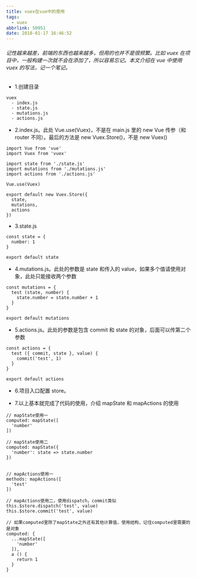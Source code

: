 ```yaml
---
title: vuex在vue中的使用
tags:
  - vuex
abbrlink: 50951
date: 2018-01-17 16:46:52
---
```


###### 记性越来越差，前端的东西也越来越多，但用的也并不是很频繁。比如 vuex 在项目中，一般构建一次就不会在添加了，所以容易忘记。本文介绍在 vue 中使用 vuex 的写法，记一个笔记。

- 1.创建目录

```
vuex
  - index.js
  - state.js
  - mutations.js
  - actions.js
```

- 2.index.js。此处 Vue.use(Vuex)，不是在 main.js 里的 new Vue 传参（和 router 不同）。最后的方法是 new Vuex.Store()，不是 new Vuex()

```
import Vue from 'vue'
import Vuex from 'vuex'

import state from './state.js'
import mutations from './mutations.js'
import actions from './actions.js'

Vue.use(Vuex)

export default new Vuex.Store({
  state,
  mutations,
  actions
})
```

- 3.state.js

```
const state = {
  number: 1
}

export default state
```

- 4.mutations.js。此处的参数是 state 和传入的 value，如果多个值请使用对象，此处只能接收两个参数

```
const mutations = {
  test (state, number) {
    state.number = state.number + 1
  }
}

export default mutations
```

- 5.actions.js。此处的参数是包含 commit 和 state 的对象，后面可以传第二个参数

```
const actions = {
  test ({ commit, state }, value) {
    commit('test', 1)
  }
}

export default actions
```

- 6.项目入口配置 store。

- 7.以上基本就完成了代码的使用，介绍 mapState 和 mapActions 的使用

```
// mapState使用一
computed: mapState([
  'number'
])

// mapState使用二
computed: mapState({
  'number': state => state.number
})


// mapActions使用一
methods: mapActions([
  'test'
])

// mapActions使用二，使用dispatch，commit类似
this.$store.dispatch('test', value)
this.$store.commit('test', value)

// 如果computed里除了mapState之外还有其他计算值，使用结构，记住computed里需要的是对象
computed: {
  ...mapState([
    'number'
  ]),
  a () {
    return 1
  }
}
```

